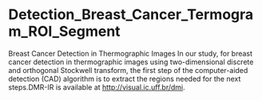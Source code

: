 # Detection_Breast_Cancer_Termogram_ROI_Segment
 Breast Cancer Detection in Thermographic Images In our study, for breast cancer detection in thermographic images using two-dimensional discrete and orthogonal Stockwell transform, the first step of the computer-aided detection (CAD) algorithm is to extract the regions needed for the next steps.DMR-IR is available at http://visual.ic.uff.br/dmi. 
